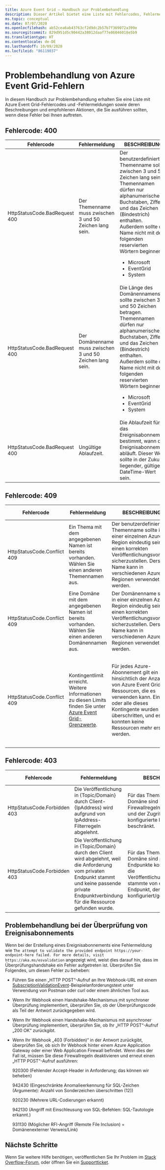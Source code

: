 ```yaml
---
title: Azure Event Grid – Handbuch zur Problembehandlung
description: Dieser Artikel bietet eine Liste mit Fehlercodes, Fehlermeldungen, Beschreibungen und empfohlenen Aktionen.
ms.topic: conceptual
ms.date: 07/07/2020
ms.openlocfilehash: ab52cea6ab43763cf2d9dc2b57b7f369072a399e
ms.sourcegitcommit: 829d951d5c90442a38012daaf77e86046018e5b9
ms.translationtype: HT
ms.contentlocale: de-DE
ms.lasthandoff: 10/09/2020
ms.locfileid: "86119037"
---
```

# <a name="troubleshoot-azure-event-grid-errors"></a>Problembehandlung von Azure Event Grid-Fehlern
In diesem Handbuch zur Problembehandlung erhalten Sie eine Liste mit Azure Event Grid-Fehlercodes und -Fehlermeldungen sowie deren Beschreibungen und empfohlenen Aktionen, die Sie ausführen sollten, wenn diese Fehler bei Ihnen auftreten. 

## <a name="error-code-400"></a>Fehlercode: 400
| Fehlercode | Fehlermeldung | BESCHREIBUNG | Empfehlung |
| ---------- | ------------- | ----------- | -------------- | 
| HttpStatusCode.BadRequest<br/>400 | Der Themenname muss zwischen 3 und 50 Zeichen lang sein. | Der benutzerdefinierte Themenname sollte zwischen 3 und 50 Zeichen lang sein. Themennamen dürfen nur alphanumerische Buchstaben, Ziffern und das Zeichen „-“ (Bindestrich) enthalten. Außerdem sollte der Name nicht mit den folgenden reservierten Wörtern beginnen: <ul><li>Microsoft</li><li>EventGrid</li><li>System</li></ul> | Wählen Sie einen anderen Themennamen aus, der die Anforderungen an Themennamen erfüllt. |
| HttpStatusCode.BadRequest<br/>400 | Der Domänenname muss zwischen 3 und 50 Zeichen lang sein. | Die Länge des Domänennamens sollte zwischen 3 und 50 Zeichen betragen. Themennamen dürfen nur alphanumerische Buchstaben, Ziffern und das Zeichen „-“ (Bindestrich) enthalten. Außerdem sollte der Name nicht mit den folgenden reservierten Wörtern beginnen:<ul><li>Microsoft</li><li>EventGrid</li><li>System</li> | Wählen Sie einen anderen Domänennamen aus, der die Anforderungen an Domänennamen erfüllt. |
| HttpStatusCode.BadRequest<br/>400 | Ungültige Ablaufzeit. | Die Ablaufzeit für das Ereignisabonnement bestimmt, wann das Ereignisabonnement abläuft. Dieser Wert sollte in der Zukunft liegender, gültiger DateTime-Wert sein.| Stellen Sie sicher, dass die Ablaufzeit des Ereignisabonnements ein gültiges DateTime-Format hat und in der Zukunft liegt. |

## <a name="error-code-409"></a>Fehlercode: 409
| Fehlercode | Fehlermeldung | BESCHREIBUNG | Empfohlene Maßnahme |
| ---------- | ------------- | ----------- | -------------- | 
| HttpStatusCode.Conflict <br/>409 | Ein Thema mit dem angegebenen Namen ist bereits vorhanden. Wählen Sie einen anderen Themennamen aus.   | Der benutzerdefinierte Themenname sollte in einer einzelnen Azure-Region eindeutig sein, um einen korrekten Veröffentlichungsvorgang sicherzustellen. Derselbe Name kann in verschiedenen Azure-Regionen verwendet werden. | Wählen Sie einen anderen Namen für das Thema aus. |
| HttpStatusCode.Conflict <br/> 409 | Eine Domäne mit dem angegebenen Namen ist bereits vorhanden. Wählen Sie einen anderen Domänennamen aus. | Der Domänenname sollte in einer einzelnen Azure-Region eindeutig sein, um einen korrekten Veröffentlichungsvorgang sicherzustellen. Derselbe Name kann in verschiedenen Azure-Regionen verwendet werden. | Wählen Sie einen anderen Namen für die Domäne aus. |
| HttpStatusCode.Conflict<br/>409 | Kontingentlimit erreicht. Weitere Informationen zu diesen Limits finden Sie unter [Azure Event Grid-Grenzwerte](../azure-resource-manager/management/azure-subscription-service-limits.md#event-grid-limits).  | Für jedes Azure-Abonnement gilt ein Limit hinsichtlich der Anzahl von Azure Event Grid-Ressourcen, die es verwenden kann. Einige oder alle dieses Kontingente wurden überschritten, und es konnten keine Ressourcen mehr erstellt werden. |    Überprüfen Sie Ihre aktuelle Ressourcennutzung, und löschen Sie alle nicht benötigten Ressourcen. Wenn Sie Ihr Kontingent immer noch erhöhen müssen, senden Sie eine E-Mail mit der genauen Anzahl der benötigten Ressourcen an [aeg@microsoft.com](mailto:aeg@microsoft.com). |

## <a name="error-code-403"></a>Fehlercode: 403

| Fehlercode | Fehlermeldung | BESCHREIBUNG | Empfohlene Maßnahme |
| ---------- | ------------- | ----------- | ------------------ |
| HttpStatusCode.Forbidden <br/>403 | Die Veröffentlichung in {Topic/Domain} durch Client-{IpAddress} wird aufgrund von IpAddress-Filterregeln abgelehnt. | Für das Thema oder die Domäne sind IP-Firewallregeln konfiguriert, und der Zugriff ist nur auf konfigurierte IP-Adressen beschränkt. | Fügen Sie die IP-Adresse den IP-Firewallregeln hinzu, siehe [Konfigurieren der IP-Firewall.](configure-firewall.md) |
| HttpStatusCode.Forbidden <br/> 403 | Die Veröffentlichung in {Topic/Domain} durch den Client wird abgelehnt, weil die Anforderung vom privaten Endpunkt stammt und keine passende private Endpunktverbindung für die Ressource gefunden wurde. | Für das Thema oder die Domäne sind private Endpunkte konfiguriert, und die Veröffentlichungsanforderung stammte von einem privaten Endpunkt, der nicht konfiguriert/genehmigt ist. | Konfigurieren Sie einen privaten Endpunkt für das Thema bzw. die Domäne. [Konfigurieren privater Endpunkte](configure-private-endpoints.md) |

## <a name="troubleshoot-event-subscription-validation"></a>Problembehandlung bei der Überprüfung von Ereignisabonnements

Wenn bei der Erstellung eines Ereignisabonnements eine Fehlermeldung wie `The attempt to validate the provided endpoint https://your-endpoint-here failed. For more details, visit https://aka.ms/esvalidation` angezeigt wird, weist dies darauf hin, dass im Überprüfungshandshake ein Fehler aufgetreten ist. Überprüfen Sie Folgendes, um diesen Fehler zu beheben:

- Führen Sie einen „HTTP POST“-Aufruf an Ihre Webhook-URL mit einem [SubscriptionValidationEvent](webhook-event-delivery.md#validation-details)-Beispielanforderungstext unter Verwendung von Postman oder curl oder einem ähnlichen Tool aus.
- Wenn Ihr Webhook einen Handshake-Mechanismus mit synchroner Überprüfung implementiert, überprüfen Sie, ob der Überprüfungscode als Teil der Antwort zurückgegeben wird.
- Wenn Ihr Webhook einen Handshake-Mechanismus mit asynchroner Überprüfung implementiert, überprüfen Sie, ob Ihr „HTTP POST“-Aufruf „200 OK“ zurückgibt.
- Wenn Ihr Webhook „403 (Forbidden)“ in der Antwort zurückgibt, überprüfen Sie, ob sich Ihr Webhook hinter einem Azure Application Gateway oder einer Web Application Firewall befindet. Wenn dies der Fall ist, müssen Sie diese Firewallregeln deaktivieren und erneut einen „HTTP POST“-Aufruf ausführen:

  920300 (Fehlender Accept-Header in Anforderung; das können wir beheben)

  942430 (Eingeschränkte Anomalieerkennung für SQL-Zeichen (Argumente): Anzahl von Sonderzeichen überschritten (12))

  920230 (Mehrere URL-Codierungen erkannt)

  942130 (Angriff mit Einschleusung von SQL-Befehlen: SQL-Tautologie erkannt.)

  931130 (Möglicher RFI-Angriff (Remote File Inclusion) = Domänenexterner Verweis/Link)


## <a name="next-steps"></a>Nächste Schritte
Wenn Sie weitere Hilfe benötigen, veröffentlichen Sie Ihr Problem im [Stack Overflow-Forum](https://stackoverflow.com/questions/tagged/azure-eventgrid), oder öffnen Sie ein [Supportticket](https://azure.microsoft.com/support/options/). 
